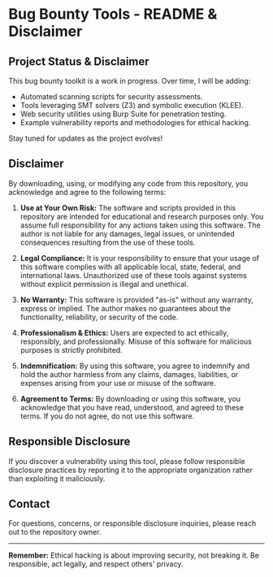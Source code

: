# Bug Bounty Tools - README & Disclaimer

## Project Status & Disclaimer
This bug bounty toolkit is a work in progress. Over time, I will be adding:
- Automated scanning scripts for security assessments.
- Tools leveraging SMT solvers (Z3) and symbolic execution (KLEE).
- Web security utilities using Burp Suite for penetration testing.
- Example vulnerability reports and methodologies for ethical hacking.

Stay tuned for updates as the project evolves!

## Disclaimer
By downloading, using, or modifying any code from this repository, you acknowledge and agree to the following terms:

1. **Use at Your Own Risk:** The software and scripts provided in this repository are intended for educational and research purposes only. You assume full responsibility for any actions taken using this software. The author is not liable for any damages, legal issues, or unintended consequences resulting from the use of these tools.

2. **Legal Compliance:** It is your responsibility to ensure that your usage of this software complies with all applicable local, state, federal, and international laws. Unauthorized use of these tools against systems without explicit permission is illegal and unethical.

3. **No Warranty:** This software is provided "as-is" without any warranty, express or implied. The author makes no guarantees about the functionality, reliability, or security of the code.

4. **Professionalism & Ethics:** Users are expected to act ethically, responsibly, and professionally. Misuse of this software for malicious purposes is strictly prohibited.

5. **Indemnification:** By using this software, you agree to indemnify and hold the author harmless from any claims, damages, liabilities, or expenses arising from your use or misuse of the software.

6. **Agreement to Terms:** By downloading or using this software, you acknowledge that you have read, understood, and agreed to these terms. If you do not agree, do not use this software.

## Responsible Disclosure
If you discover a vulnerability using this tool, please follow responsible disclosure practices by reporting it to the appropriate organization rather than exploiting it maliciously.

## Contact
For questions, concerns, or responsible disclosure inquiries, please reach out to the repository owner.

---
**Remember:** Ethical hacking is about improving security, not breaking it. Be responsible, act legally, and respect others' privacy.

